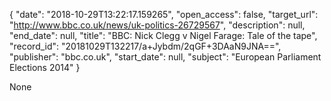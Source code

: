 {
  "date": "2018-10-29T13:22:17.159265", 
  "open_access": false, 
  "target_url": "http://www.bbc.co.uk/news/uk-politics-26729567", 
  "description": null, 
  "end_date": null, 
  "title": "BBC:  Nick Clegg v Nigel Farage: Tale of the tape", 
  "record_id": "20181029T132217/a+Jybdm/2qGF+3DAaN9JNA==", 
  "publisher": "bbc.co.uk", 
  "start_date": null, 
  "subject": "European Parliament Elections 2014"
}

None